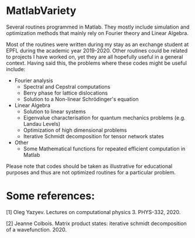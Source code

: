 # MatlabVariety
Several routines programmed in Matlab. They mostly include simulation and optimization methods that mainly rely on Fourier theory and Linear Algebra.

Most of the routines were written during my stay as an exchange student at EPFL during the academic year 2019-2020. Other routines could be related to projects I have worked on, yet they are all hopefully useful in a general context. Having said this, the problems where these codes might be useful include:
* Fourier analysis
  * Spectral and Cepstral computations
  * Berry phase for lattice dislocations
  * Solution to a Non-linear Schrödinger's equation
* Linear Algebra
  * Solution to linear systems
  * Eigenvalue characterisation for quantum mechanics problems (e.g. Landau Levels)
  * Optimization of high dimensional problems
  * Iterative Schmidt decomposition for tensor network states
* Other
  * Some Mathematical functions for repeated efficient computation in Matlab

Please note that codes should be taken as illustrative for educational purposes and thus are not optimized routines for a particular problem.

# Some references:

[1] Oleg Yazyev. Lectures on computational physics 3. PHYS-332, 2020.

[2] Jeanne Colbois. Matrix product states: iterative schmidt decomposition of a wavefunction. 2020.

